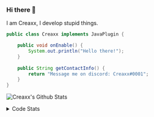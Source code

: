 ### Hi there 👋

I am Creaxx, I develop stupid things. 

```java
public class Creaxx implements JavaPlugin {

    public void onEnable() {
        System.out.println("Hello there!");
    }
    
    public String getContactInfo() {
        return "Message me on discord: Creaxx#0001";
    }
}
```

![Creaxx's Github Stats](https://github-readme-stats.vercel.app/api?username=CreaxxOG&show_icons=true&theme=dark&count_private=true)

<details>
  <summary>Code Stats</summary>

<!--START_SECTION:waka-->
![Code Time](http://img.shields.io/badge/Code%20Time-620%20hrs%2033%20mins-blue)

![Lines of code](https://img.shields.io/badge/From%20Hello%20World%20I%27ve%20Written-8%20Thousand%20lines%20of%20code-blue)

**🐱 My GitHub Data** 

> 🏆 60 Contributions in the Year 2022
 > 
> 📦 378.2 kB Used in GitHub's Storage 
 > 
> 🚫 Not Opted to Hire
 > 
> 📜 1 Public Repository 
 > 
> 🔑 5 Private Repositories  
 > 
**I'm a Night 🦉** 

```text
🌞 Morning    23 commits     ███░░░░░░░░░░░░░░░░░░░░░░   12.99% 
🌆 Daytime    61 commits     ████████░░░░░░░░░░░░░░░░░   34.46% 
🌃 Evening    89 commits     ████████████░░░░░░░░░░░░░   50.28% 
🌙 Night      4 commits      ░░░░░░░░░░░░░░░░░░░░░░░░░   2.26%

```
📅 **I'm Most Productive on Friday** 

```text
Monday       21 commits     ███░░░░░░░░░░░░░░░░░░░░░░   11.86% 
Tuesday      16 commits     ██░░░░░░░░░░░░░░░░░░░░░░░   9.04% 
Wednesday    26 commits     ███░░░░░░░░░░░░░░░░░░░░░░   14.69% 
Thursday     27 commits     ███░░░░░░░░░░░░░░░░░░░░░░   15.25% 
Friday       35 commits     █████░░░░░░░░░░░░░░░░░░░░   19.77% 
Saturday     32 commits     ████░░░░░░░░░░░░░░░░░░░░░   18.08% 
Sunday       20 commits     ██░░░░░░░░░░░░░░░░░░░░░░░   11.3%

```


📊 **This Week I Spent My Time On** 

```text
💬 Programming Languages: 
Java                     9 mins              █████████████████████████   99.84% 
YAML                     0 secs              ░░░░░░░░░░░░░░░░░░░░░░░░░   0.16%

🔥 Editors: 
IntelliJ                 9 mins              █████████████████████████   100.0%

```

**I Mostly Code in Java** 

```text
Java                     5 repos             █████████████████░░░░░░░░   71.43% 
EJS                      1 repo              ███░░░░░░░░░░░░░░░░░░░░░░   14.29% 
Kotlin                   1 repo              ███░░░░░░░░░░░░░░░░░░░░░░   14.29%

```



 Last Updated on 12/04/2022 12:40:28 UTC
<!--END_SECTION:waka-->
</details>
